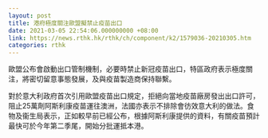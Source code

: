 ```yaml
---
layout: post
title: 港府極度關注歐盟擬禁止疫苗出口　
date: 2021-03-05 22:54:06.000000000 +08:00
link: https://news.rthk.hk/rthk/ch/component/k2/1579036-20210305.htm
categories: rthk
---
```


歐盟公布會啟動出口管制機制，必要時禁止新冠疫苗出口，特區政府表示極度關注，將密切留意事態發展，及與疫苗製造商保持聯繫。

對於意大利政府首次引用歐盟疫苗出口規定，拒絕向當地疫苗廠房發出出口許可，阻止25萬劑阿斯利康疫苗運往澳洲，法國亦表示不排除會彷效意大利的做法。食物及衞生局表示，正如較早前已經公布，根據阿斯利康提供的資料，有關疫苗預計最快可於今年第二季尾，開始分批運抵本港。
